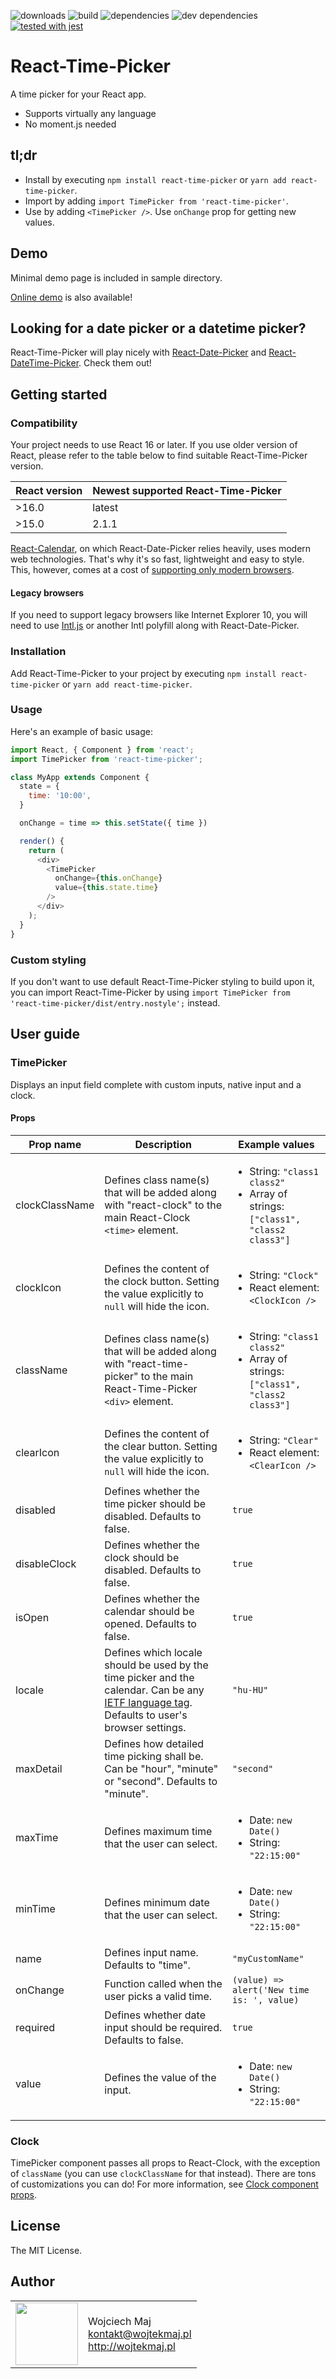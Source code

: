 ![downloads](https://img.shields.io/npm/dt/react-time-picker.svg) ![build](https://img.shields.io/travis/wojtekmaj/react-time-picker/master.svg) ![dependencies](https://img.shields.io/david/wojtekmaj/react-time-picker.svg
) ![dev dependencies](https://img.shields.io/david/dev/wojtekmaj/react-time-picker.svg
) [![tested with jest](https://img.shields.io/badge/tested_with-jest-99424f.svg)](https://github.com/facebook/jest)

# React-Time-Picker

A time picker for your React app.

* Supports virtually any language
* No moment.js needed

## tl;dr
* Install by executing `npm install react-time-picker` or `yarn add react-time-picker`.
* Import by adding `import TimePicker from 'react-time-picker'`.
* Use by adding `<TimePicker />`. Use `onChange` prop for getting new values.

## Demo

Minimal demo page is included in sample directory.

[Online demo](http://projects.wojtekmaj.pl/react-time-picker/) is also available!

## Looking for a date picker or a datetime picker?

React-Time-Picker will play nicely with [React-Date-Picker](https://github.com/wojtekmaj/react-date-picker) and [React-DateTime-Picker](https://github.com/wojtekmaj/react-datetime-picker). Check them out!

## Getting started

### Compatibility

Your project needs to use React 16 or later. If you use older version of React, please refer to the table below to find suitable React-Time-Picker version.

|React version|Newest supported React-Time-Picker|
|----|----|
|>16.0|latest|
|>15.0|2.1.1|

[React-Calendar](https://github.com/wojtekmaj/react-calendar), on which React-Date-Picker relies heavily, uses modern web technologies. That's why it's so fast, lightweight and easy to style. This, however, comes at a cost of [supporting only modern browsers](https://caniuse.com/#feat=internationalization).

#### Legacy browsers

If you need to support legacy browsers like Internet Explorer 10, you will need to use [Intl.js](https://github.com/andyearnshaw/Intl.js/) or another Intl polyfill along with React-Date-Picker.

### Installation

Add React-Time-Picker to your project by executing `npm install react-time-picker` or `yarn add react-time-picker`.

### Usage

Here's an example of basic usage:

```js
import React, { Component } from 'react';
import TimePicker from 'react-time-picker';

class MyApp extends Component {
  state = {
    time: '10:00',
  }

  onChange = time => this.setState({ time })

  render() {
    return (
      <div>
        <TimePicker
          onChange={this.onChange}
          value={this.state.time}
        />
      </div>
    );
  }
}
```

### Custom styling

If you don't want to use default React-Time-Picker styling to build upon it, you can import React-Time-Picker by using `import TimePicker from 'react-time-picker/dist/entry.nostyle';` instead.

## User guide

### TimePicker

Displays an input field complete with custom inputs, native input and a clock.

#### Props

|Prop name|Description|Example values|
|----|----|----|
|clockClassName|Defines class name(s) that will be added along with "react-clock" to the main React-Clock `<time>` element.|<ul><li>String: `"class1 class2"`</li><li>Array of strings: `["class1", "class2 class3"]`</li></ul>|
|clockIcon|Defines the content of the clock button. Setting the value explicitly to `null` will hide the icon.|<ul><li>String: `"Clock"`</li><li>React element: `<ClockIcon />`</li></ul>|
|className|Defines class name(s) that will be added along with "react-time-picker" to the main React-Time-Picker `<div>` element.|<ul><li>String: `"class1 class2"`</li><li>Array of strings: `["class1", "class2 class3"]`</li></ul>|
|clearIcon|Defines the content of the clear button. Setting the value explicitly to `null` will hide the icon.|<ul><li>String: `"Clear"`</li><li>React element: `<ClearIcon />`</li></ul>|
|disabled|Defines whether the time picker should be disabled. Defaults to false.|`true`|
|disableClock|Defines whether the clock should be disabled. Defaults to false.|`true`|
|isOpen|Defines whether the calendar should be opened. Defaults to false.|`true`|
|locale|Defines which locale should be used by the time picker and the calendar. Can be any [IETF language tag](https://en.wikipedia.org/wiki/IETF_language_tag). Defaults to user's browser settings.|`"hu-HU"`|
|maxDetail|Defines how detailed time picking shall be. Can be "hour", "minute" or "second". Defaults to "minute".|`"second"`|
|maxTime|Defines maximum time that the user can select.|<ul><li>Date: `new Date()`</li><li>String: `"22:15:00"`</li></ul>|
|minTime|Defines minimum date that the user can select.|<ul><li>Date: `new Date()`</li><li>String: `"22:15:00"`</li></ul>|
|name|Defines input name. Defaults to "time".|`"myCustomName"`|
|onChange|Function called when the user picks a valid time.|`(value) => alert('New time is: ', value)`|
|required|Defines whether date input should be required. Defaults to false.|`true`|
|value|Defines the value of the input.|<ul><li>Date: `new Date()`</li><li>String: `"22:15:00"`</li></ul>|

### Clock

TimePicker component passes all props to React-Clock, with the exception of `className` (you can use `clockClassName` for that instead). There are tons of customizations you can do! For more information, see [Clock component props](https://github.com/wojtekmaj/react-clock#props).

## License

The MIT License.

## Author

<table>
  <tr>
    <td>
      <img src="https://github.com/wojtekmaj.png?s=100" width="100">
    </td>
    <td>
      Wojciech Maj<br />
      <a href="mailto:kontakt@wojtekmaj.pl">kontakt@wojtekmaj.pl</a><br />
      <a href="http://wojtekmaj.pl">http://wojtekmaj.pl</a>
    </td>
  </tr>
</table>
